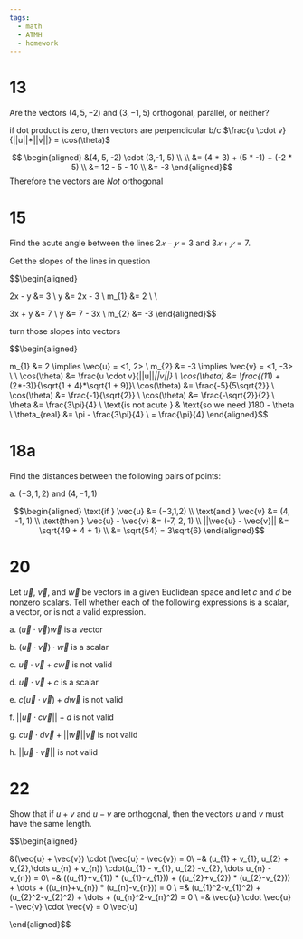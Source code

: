```yaml
---
tags:
  - math
  - ATMH
  - homework
---
```

# 13
Are the vectors $(4, 5, -2)$ and $(3,-1, 5)$ orthogonal, parallel, or neither?

if dot product is zero, then vectors are perpendicular b/c $\frac{u \cdot v}{||u||*||v||} = \cos(\theta)$

$$ \begin{aligned}
&(4, 5, -2) \cdot (3,-1, 5) \\
\\
&= (4 * 3) + (5 * -1) + (-2 * 5) \\
&= 12 - 5 - 10 \\
&= -3
\end{aligned}$$
Therefore the vectors are *Not* orthogonal


# 15
Find the acute angle between the lines $2𝑥 − 𝑦 = 3$ and $3𝑥 + 𝑦 = 7$.

Get the slopes of the lines in question

$$\begin{aligned}

2x - y &= 3 \\
y &= 2x - 3 \\
m_{1} &= 2 \\
\\

3x + y &= 7 \\
y &= 7 - 3x \\
m_{2} &= -3
\end{aligned}$$

turn those slopes into vectors

$$\begin{aligned}

m_{1} &= 2 \implies \vec{u} = <1, 2> \\
m_{2} &= -3 \implies \vec{v} = <1, -3> \\
\\
\cos(\theta) &= \frac{u \cdot v}{||u||*||v||} \\
\cos(\theta) &= \frac{(1*1) + (2*-3)}{\sqrt{1 + 4}*\sqrt{1 + 9}}\\
\cos(\theta) &= \frac{-5}{5\sqrt{2}} \\
\cos(\theta) &= \frac{-1}{\sqrt{2}} \\
\cos(\theta) &= \frac{-\sqrt{2}}{2} \\
\theta &= \frac{3\pi}{4} \\
\text{is not acute } & \text{so we need }180 - \theta \\
\theta_{real} &= \pi - \frac{3\pi}{4} \\ = \frac{\pi}{4}
\end{aligned}$$

# 18a
Find the distances between the following pairs of points:

a. $(−3,1,2)$ and $(4,−1,1)$

$$\begin{aligned}
\text{if } \vec{u} &= (−3,1,2) \\
\text{and } \vec{v} &= (4, -1, 1) \\
\text{then } \vec{u} - \vec{v} &= (-7, 2, 1) \\
||\vec{u} - \vec{v}|| &= \sqrt{49 + 4 + 1} \\
&= \sqrt{54} = 3\sqrt{6}
\end{aligned}$$

# 20
Let $\vec{u}$, $\vec{v}$, and $\vec{w}$ be vectors in a given Euclidean space and let 𝑐 and 𝑑 be nonzero scalars. Tell
whether each of the following expressions is a scalar, a vector, or is not a valid expression.

a. $(\vec{u} \cdot \vec{v})\vec{w}$ is a vector

b. $(\vec{u} \cdot \vec{v}) \cdot \vec{w}$ is a scalar

c. $\vec{u} \cdot \vec{v} + c \vec{w}$ is not valid

d. $\vec{u} \cdot \vec{v} + c$ is a scalar

e. $c(\vec{u} \cdot \vec{v}) + d\vec{w}$ is not valid

f. $||\vec{u} \cdot c\vec{v}|| + d$ is not valid

g. $c\vec{u} \cdot d\vec{v} + ||\vec{w}||\vec{v}$ is not valid

h. $||\vec{u} \cdot \vec{v}||$ is not valid

# 22
Show that if $u + v$ and $u - v$ are orthogonal, then the vectors $u$ and $v$ must have the same length.

$$\begin{aligned}

&(\vec{u} + \vec{v}) \cdot (\vec{u} - \vec{v}) = 0\\
=& (u_{1} + v_{1}, u_{2} + v_{2},\dots u_{n} + v_{n}) \cdot(u_{1} - v_{1}, u_{2} -v_{2}, \dots u_{n} - v_{n}) = 0\\
=& ((u_{1}+v_{1}) * (u_{1}-v_{1})) + ((u_{2}+v_{2}) * (u_{2}-v_{2})) + \dots + ((u_{n}+v_{n}) * (u_{n}-v_{n})) = 0 \\
=& (u_{1}^2-v_{1}^2) + (u_{2}^2-v_{2}^2) + \dots + (u_{n}^2-v_{n}^2) = 0 \\
=& \vec{u} \cdot \vec{u} - \vec{v} \cdot \vec{v} = 0
\vec{u}

\end{aligned}$$